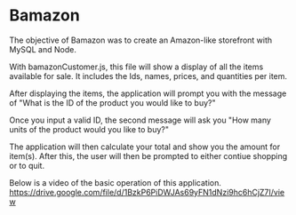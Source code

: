 # Bamazon

The objective of Bamazon was to create an Amazon-like storefront with MySQL and Node. 

With bamazonCustomer.js, this file will show a display of all the items available for sale. 
It includes the Ids, names, prices, and quantities per item. 

After displaying the items, the application will prompt you with the message of 
"What is the ID of the product you would like to buy?"

Once you input a valid ID, the second message will ask you
"How many units of the product would you like to buy?"

The application will then calculate your total and show you the amount for item(s).
After this, the user will then be prompted to either contiue shopping or to quit.

Below is a video of the basic operation of this application. 
https://drive.google.com/file/d/1BzkP6PiDWJAs69yFN1dNzi9hc6hCjZ7I/view
